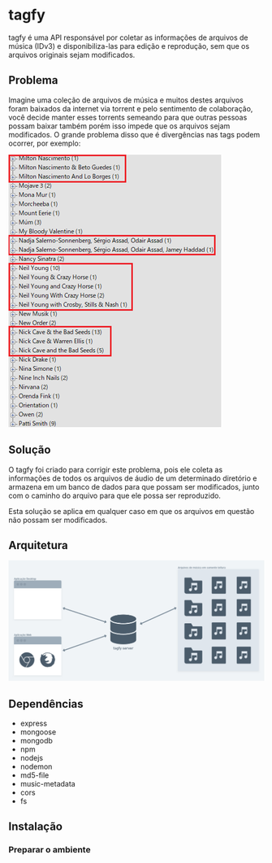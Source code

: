 # tagfy

tagfy é uma API responsável por coletar as informações de arquivos de música (IDv3) e disponibiliza-las para edição e reprodução, sem que os arquivos originais sejam modificados.

## Problema

Imagine uma coleção de arquivos de música e muitos destes arquivos foram baixados da internet via torrent e pelo sentimento de colaboração, você decide manter esses torrents semeando para que outras pessoas possam baixar também porém isso impede que os arquivos sejam modificados. O grande problema disso que é divergências nas tags podem ocorrer, por exemplo:

![TAGS](img/tags.png)

## Solução

O tagfy foi criado para corrigir este problema, pois ele coleta as informações de todos os arquivos de áudio de um determinado diretório e armazena em um banco de dados para que possam ser modificados, junto com o caminho do arquivo para que ele possa ser reproduzido.

Esta solução se aplica em qualquer caso em que os arquivos em questão não possam ser modificados.

## Arquitetura

![API](img/api.png)

## Dependências

 - express
 - mongoose
 - mongodb
 - npm
 - nodejs
 - nodemon
 - md5-file
 - music-metadata
 - cors
 - fs

## Instalação

### Preparar o ambiente
